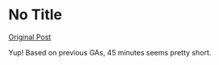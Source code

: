 # No Title

[Original Post](https://discourse.onlinedegree.iitm.ac.in/t/168832/40)

<p>Yup! Based on previous GAs, 45 minutes seems pretty short.</p>